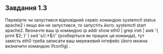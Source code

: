 ## Завдання 1.3
Перевірте чи запустився відповідний сервіс командою systemctl status apache2 і якщо він не запустився, то запустіть його: systemctl start apache2.
Визначте ваш ір командою ip addr show eth0 | grep inet | awk '{ print $2; }' | sed 's/\/.*$//' (розберіться як працює ця команда), тут замість eth0 треба записати ваш мережевий інтефейс (його можна визначити командою ifconfig) .
